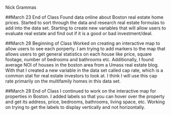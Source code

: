 Nick Grammas

##March 23 End of Class
Found data online about Boston real estate home prices. Started to sort through the data and research real estate formulas to add into the data set. Starting to create new variables that will allow users to evaluate real estate and find out if it is a good or bad investment/deal. 

##March 28 Beginning of Class
Worked on creating an interactive map to allow users to see each porperty. I am trying to add markers to the map that allows users to get general statistics on each house like price, square footage, number of bedrooms and bathrooms etc. Additionally, I found average NOI of houses in the boston area from a Umass real estate blog. With that I created a new variable in the data set called cap rate, which is a common stat for real estate investors to look at. I think I will use this cap rate primarily on the multifamily homes in this data set. 

##March 28 End of Class
I continued to work on the interactive map for properties in Boston. I added labels so that you can hover over the property and get its address, price, bedrooms, bathrooms, living space, etc. Working on trying to get the labels to display vertically and not horizontally. 